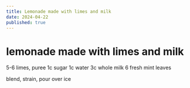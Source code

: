 ```yaml
---
title: Lemonade made with limes and milk 
date: 2024-04-22
published: true
---
```


# lemonade made with limes and milk 


5-6 limes, puree
1c sugar
1c water
3c whole milk
6 fresh mint leaves

blend, strain, pour over ice


